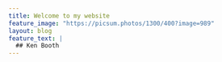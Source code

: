 ```yaml
---
title: Welcome to my website
feature_image: "https://picsum.photos/1300/400?image=989"
layout: blog
feature_text: |
  ## Ken Booth
---
```

